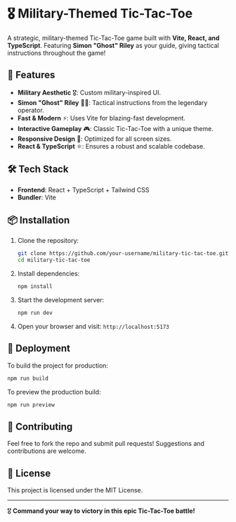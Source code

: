 # 🎖️ Military-Themed Tic-Tac-Toe

A strategic, military-themed Tic-Tac-Toe game built with **Vite, React, and TypeScript**. Featuring **Simon "Ghost" Riley** as your guide, giving tactical instructions throughout the game!

## 🚀 Features
- **Military Aesthetic** 🎖️: Custom military-inspired UI.
- **Simon "Ghost" Riley** 🏴‍☠️: Tactical instructions from the legendary operator.
- **Fast & Modern** ⚡: Uses Vite for blazing-fast development.
- **Interactive Gameplay** 🎮: Classic Tic-Tac-Toe with a unique theme.
- **Responsive Design** 📱: Optimized for all screen sizes.
- **React & TypeScript** ⚛️: Ensures a robust and scalable codebase.

## 🛠️ Tech Stack
- **Frontend**: React + TypeScript + Tailwind CSS
- **Bundler**: Vite

## 📦 Installation

1. Clone the repository:
   ```sh
   git clone https://github.com/your-username/military-tic-tac-toe.git
   cd military-tic-tac-toe
   ```

2. Install dependencies:
   ```sh
   npm install
   ```

3. Start the development server:
   ```sh
   npm run dev
   ```

4. Open your browser and visit: `http://localhost:5173`

## 🚀 Deployment
To build the project for production:
```sh
npm run build
```

To preview the production build:
```sh
npm run preview
```

## 🤝 Contributing
Feel free to fork the repo and submit pull requests! Suggestions and contributions are welcome.

## 📜 License
This project is licensed under the MIT License.

---
🎖️ **Command your way to victory in this epic Tic-Tac-Toe battle!**
